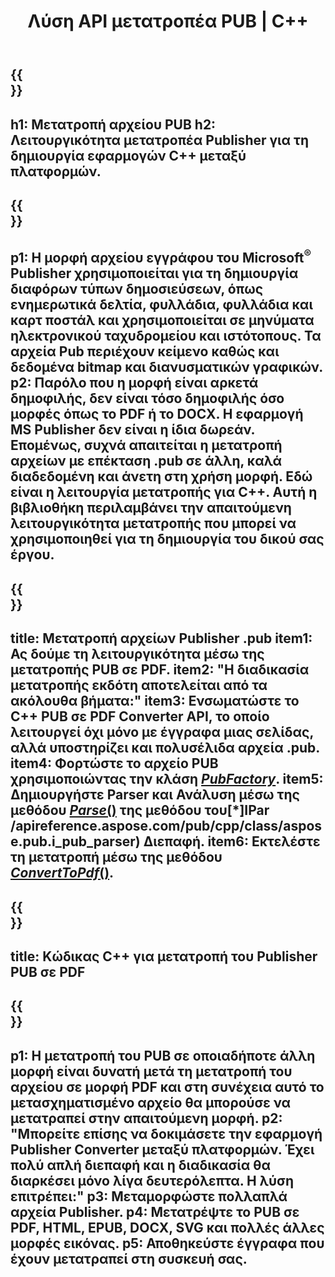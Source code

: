 ﻿---
translation: true
template: /_templates/conversion.md
title: Λύση API μετατροπέα PUB | C++
url: /cpp/conversion/
description: Μετατροπή αρχείων Microsoft Publisher μέσω προγραμματισμού μέσω βιβλιοθήκης C++. Απλή λύση API για να δημιουργήσετε το δικό σας έργο C++ μετατροπέα PUB.
metakeywords: μετατροπέας cpp pub, μετατροπή αρχείου pub cpp
family: pub
platformtag: cpp
feature: conversion
---

{{<section banner>}}
---
h1: Μετατροπή αρχείου PUB
h2: Λειτουργικότητα μετατροπέα Publisher για τη δημιουργία εφαρμογών C++ μεταξύ πλατφορμών.
---

{{<section overview>}}
---
p1: Η μορφή αρχείου εγγράφου του Microsoft<sup>®</sup> Publisher χρησιμοποιείται για τη δημιουργία διαφόρων τύπων δημοσιεύσεων, όπως ενημερωτικά δελτία, φυλλάδια, φυλλάδια και καρτ ποστάλ και χρησιμοποιείται σε μηνύματα ηλεκτρονικού ταχυδρομείου και ιστότοπους. Τα αρχεία Pub περιέχουν κείμενο καθώς και δεδομένα bitmap και διανυσματικών γραφικών.
p2: Παρόλο που η μορφή είναι αρκετά δημοφιλής, δεν είναι τόσο δημοφιλής όσο μορφές όπως το PDF ή το DOCX. Η εφαρμογή MS Publisher δεν είναι η ίδια δωρεάν. Επομένως, συχνά απαιτείται η μετατροπή αρχείων με επέκταση .pub σε άλλη, καλά διαδεδομένη και άνετη στη χρήση μορφή. Εδώ είναι η λειτουργία μετατροπής για C++. Αυτή η βιβλιοθήκη περιλαμβάνει την απαιτούμενη λειτουργικότητα μετατροπής που μπορεί να χρησιμοποιηθεί για τη δημιουργία του δικού σας έργου.
---

{{<section feature1>}}
---
title: Μετατροπή αρχείων Publisher .pub
item1: Ας δούμε τη λειτουργικότητα μέσω της μετατροπής PUB σε PDF.
item2: "Η διαδικασία μετατροπής εκδότη αποτελείται από τα ακόλουθα βήματα:"
item3: Ενσωματώστε το C++ PUB σε PDF Converter API, το οποίο λειτουργεί όχι μόνο με έγγραφα μιας σελίδας, αλλά υποστηρίζει και πολυσέλιδα αρχεία .pub.
item4: Φορτώστε το αρχείο PUB χρησιμοποιώντας την κλάση [*PubFactory*](https://apireference.aspose.com/pub/cpp/class/aspose.pub.pub_factory).
item5: Δημιουργήστε Parser και Ανάλυση μέσω της μεθόδου [*Parse*()](https://apireference.aspose.com/pub/cpp/class/aspose.pub.i_pub_parser#ae9fc7043f382a5b4a7b694f0fe477915) της μεθόδου του[*]IPar /apireference.aspose.com/pub/cpp/class/aspose.pub.i_pub_parser) Διεπαφή.
item6: Εκτελέστε τη μετατροπή μέσω της μεθόδου [*ConvertToPdf*()](https://apireference.aspose.com/pub/cpp/class/aspose.pub.i_pdf_converter).
---

{{<section codeexample>}}
---
title: Κώδικας C++ για μετατροπή του Publisher PUB σε PDF
---

{{<section summary>}}
---
p1: Η μετατροπή του PUB σε οποιαδήποτε άλλη μορφή είναι δυνατή μετά τη μετατροπή του αρχείου σε μορφή PDF και στη συνέχεια αυτό το μετασχηματισμένο αρχείο θα μπορούσε να μετατραπεί στην απαιτούμενη μορφή.
p2: "Μπορείτε επίσης να δοκιμάσετε την εφαρμογή Publisher Converter μεταξύ πλατφορμών. Έχει πολύ απλή διεπαφή και η διαδικασία θα διαρκέσει μόνο λίγα δευτερόλεπτα. Η λύση επιτρέπει:"
p3: Μεταμορφώστε πολλαπλά αρχεία Publisher.
p4: Μετατρέψτε το PUB σε PDF, HTML, EPUB, DOCX, SVG και πολλές άλλες μορφές εικόνας.
p5: Αποθηκεύστε έγγραφα που έχουν μετατραπεί στη συσκευή σας.
---
